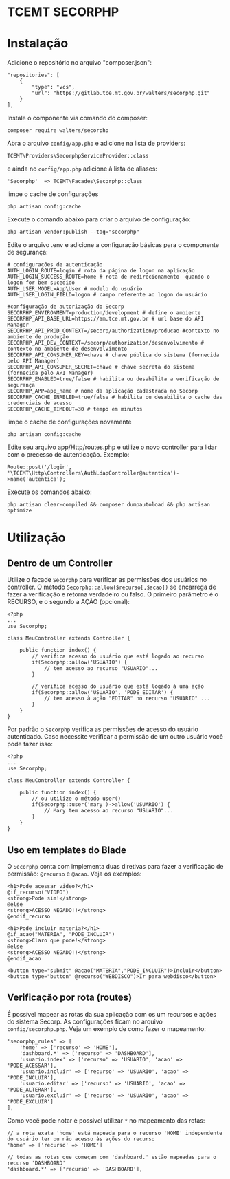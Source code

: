 TCEMT SECORPHP
==============

# Instalação

Adicione o repositório no arquivo "composer.json":
```
"repositories": [
    {
        "type": "vcs",
        "url": "https://gitlab.tce.mt.gov.br/walters/secorphp.git"
    }
],
```


Instale o componente via comando do composer:
```
composer require walters/secorphp
```

Abra o arquivo `config/app.php` e adicione na lista de providers:
```
TCEMT\Providers\SecorphpServiceProvider::class
```

e ainda no `config/app.php` adicione à lista de aliases:
```
'Secorphp'  => TCEMT\Facades\Secorphp::class
```

limpe o cache de configurações
```
php artisan config:cache
```

Execute o comando abaixo para criar o arquivo de configuração:
```
php artisan vendor:publish --tag="secorphp"
```

Edite o arquivo .env e adicione a configuração básicas para o componente de segurança:
```
# configurações de autenticação
AUTH_LOGIN_ROUTE=login # rota da página de logon na aplicação
AUTH_LOGIN_SUCCESS_ROUTE=home # rota de redirecionamento  quando o logon for bem sucedido
AUTH_USER_MODEL=App\User # modelo do usuário
AUTH_USER_LOGIN_FIELD=logon # campo referente ao logon do usuário

#configuração de autorização do Secorp
SECORPHP_ENVIRONMENT=production/development # define o ambiente
SECORPHP_API_BASE_URL=https://am.tce.mt.gov.br # url base do API Manager
SECORPHP_API_PROD_CONTEXT=/secorp/authorization/producao #contexto no ambiente de produção
SECORPHP_API_DEV_CONTEXT=/secorp/authorization/desenvolvimento # contexto no ambiente de desenvolvimento
SECORPHP_API_CONSUMER_KEY=chave # chave pública do sistema (fornecida pelo API Manager)
SECORPHP_API_CONSUMER_SECRET=chave # chave secreta do sistema (fornecida pelo API Manager)
SECORPHP_ENABLED=true/false # habilita ou desabilita a verificação de segurança
SECORPHP_APP=app_name # nome da aplicação cadastrada no Secorp
SECORPHP_CACHE_ENABLED=true/false # habilita ou desabilita o cache das credenciais de acesso
SECORPHP_CACHE_TIMEOUT=30 # tempo em minutos
```

limpe o cache de configurações novamente
```
php artisan config:cache
```

Edite seu arquivo app/Http/routes.php e utilize o novo controller para lidar com o precesso de autenticação. Exemplo:
```
Route::post('/login', '\TCEMT\Http\Controllers\AuthLdapController@autentica')->name('autentica');
```

Execute os comandos abaixo:
```
php artisan clear-compiled && composer dumpautoload && php artisan optimize
```

# Utilização

## Dentro de um Controller

Utilize o facade `Secorphp` para verificar as permissões dos usuários no controller.
O método `Secorphp::allow($recurso[,$acao])` se encarrega de fazer a verificação e retorna verdadeiro ou falso.
O primeiro parâmetro é o RECURSO, e o segundo a AÇÃO (opcional):
```
<?php
...
use Secorphp;

class MeuController extends Controller {

    public function index() {
        // verifica acesso do usuário que está logado ao recurso
        if(Secorphp::allow('USUARIO') {
            // tem acesso ao recurso "USUARIO"...
        }

        // verifica acesso do usuário que está logado à uma ação
        if(Secorphp::allow('USUARIO', 'PODE_EDITAR') {
            // tem acesso à ação "EDITAR" no recurso "USUARIO" ...
        }
    }
}
```

Por padrão o `Secorphp` verifica as permissões de acesso do usuário autenticado. Caso necessite verificar a permissão de um outro usuário você pode fazer isso:
```
<?php
...
use Secorphp;

class MeuController extends Controller {

    public function index() {
        // ou utilize o método user()
        if(Secorphp::user('mary')->allow('USUARIO') {
            // Mary tem acesso ao recurso "USUARIO"...
        }
    }
}
```

## Uso em templates do Blade

O `Secorphp` conta com implementa duas diretivas para fazer a verificação de permissão: `@recurso` e `@acao`. Veja os exemplos:
```
<h1>Pode acessar video?</h1>
@if_recurso("VIDEO")
<strong>Pode sim!</strong>
@else
<strong>ACESSO NEGADO!!</strong>
@endif_recurso

<h1>Pode incluir materia?</h1>
@if_acao("MATERIA", "PODE_INCLUIR")
<strong>Claro que pode!</strong>
@else
<strong>ACESSO NEGADO!!</strong>
@endif_acao

<button type="submit" @acao("MATERIA","PODE_INCLUIR")>Incluir</button>
<button type="button" @recurso("WEBDISCO")>Ir para webdisco</button>
```

## Verificação por rota (routes)

É possível mapear as rotas da sua aplicação com os um recursos e ações do sistema Secorp. As configurações ficam no arquivo `config/secorphp.php`. Veja um exemplo de como fazer o mapeamento:
```
'secorphp_rules' => [
    'home' => ['recurso' => 'HOME'],
    'dashboard.*' => ['recurso' => 'DASHBOARD'],
    'usuario.index' => ['recurso' => 'USUARIO', 'acao' => 'PODE_ACESSAR'],
    'usuario.incluir' => ['recurso' => 'USUARIO', 'acao' => 'PODE_INCLUIR'],
    'usuario.editar' => ['recurso' => 'USUARIO', 'acao' => 'PODE_ALTERAR'],
    'usuario.excluir' => ['recurso' => 'USUARIO', 'acao' => 'PODE_EXCLUIR']
],
```

Como você pode notar é possível utilizar `*` no mapeamento das rotas:
```
// a rota exata 'home' está mapeada para o recurso 'HOME' independente do usuário ter ou não acesso às ações do recurso
'home' => ['recurso' => 'HOME']

// todas as rotas que começam com 'dashboard.' estão mapeadas para o recurso 'DASHBOARD'
'dashboard.*' => ['recurso' => 'DASHBOARD'],
```
